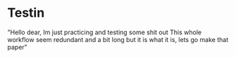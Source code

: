 # Testin
"Hello dear,
Im just practicing and testing some shit out
This whole workflow seem redundant and a bit long 
but it is what it is, lets go make that paper"